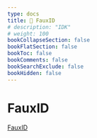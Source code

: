 ```yaml
---
type: docs
title: 🔷 FauxID
# description: "IDK"
# weight: 100
bookCollapseSection: false
bookFlatSection: false
bookToc: false
bookComments: false
bookSearchExclude: false
bookHidden: false
---
```


# FauxID

[FauxID](https://fauxid.com/fake-name-generator/?nt)
